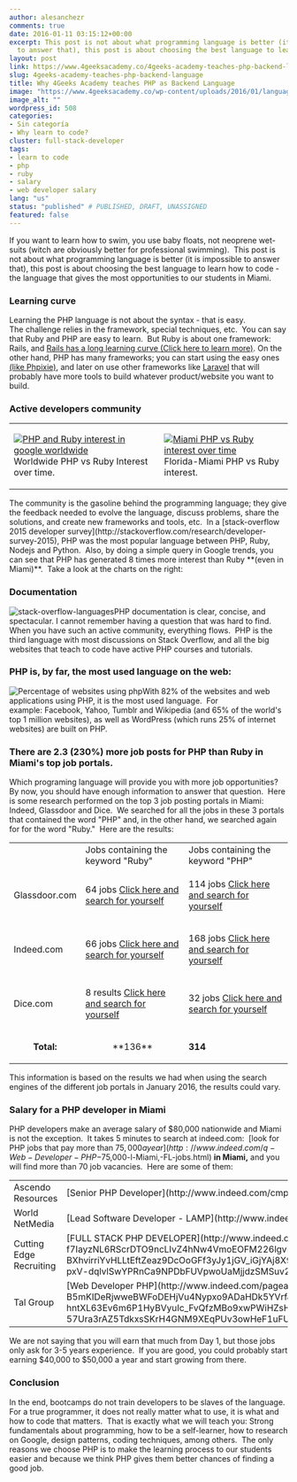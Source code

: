```yaml
---
author: alesanchezr
comments: true
date: 2016-01-11 03:15:12+00:00
excerpt: This post is not about what programming language is better (it's impossible
  to answer that), this post is about choosing the best language to learn how to code.
layout: post
link: https://www.4geeksacademy.co/4geeks-academy-teaches-php-backend-language/
slug: 4geeks-academy-teaches-php-backend-language
title: Why 4Geeks Academy teaches PHP as Backend Language
image: "https://www.4geeksacademy.co/wp-content/uploads/2016/01/language.jpeg"
image_alt: ""
wordpress_id: 508
categories:
- Sin categoría
- Why learn to code?
cluster: full-stack-developer
tags:
- learn to code
- php
- ruby
- salary
- web developer salary
lang: "us"
status: "published" # PUBLISHED, DRAFT, UNASSIGNED
featured: false
---
```


If you want to learn how to swim, you use baby floats, not neoprene wet-suits (witch are obviously better for professional swimming).  This post is not about what programming language is better (it is impossible to answer that), this post is about choosing the best language to learn how to code - the language that gives the most opportunities to our students in Miami.


### Learning curve


Learning the PHP language is not about the syntax - that is easy.  The challenge relies in the framework, special techniques, etc.  You can say that Ruby and PHP are easy to learn.  But Ruby is about one framework: Rails, and [Rails has a long learning curve (Click here to learn more)](https://www.codefellows.org/blog/this-is-why-learning-rails-is-hard). On the other hand, PHP has many frameworks; you can start using the easy ones [(like Phpixie)](https://phpixie.com/), and later on use other frameworks like [Laravel](https://laravel.com/) that will probably have more tools to build whatever product/website you want to build.


### Active developers community


<table class="table table-striped" >
<tbody >
<tr >

<td >

[![PHP and Ruby interest in google worldwide](https://storage.googleapis.com/4geeks-academy-website/blog/2016/01/Screen-Shot-2016-01-10-at-6.49.23-PM-1.png)](https://storage.googleapis.com/4geeks-academy-website/blog/2016/01/Screen-Shot-2016-01-10-at-6.49.23-PM-1.png) Worldwide PHP vs Ruby Interest over time.
</td>

<td >

[![Miami PHP vs Ruby interest over time](https://storage.googleapis.com/4geeks-academy-website/blog/2016/01/Screen-Shot-2016-01-10-at-6.54.45-PM-1.png)](https://storage.googleapis.com/4geeks-academy-website/blog/2016/01/Screen-Shot-2016-01-10-at-6.54.45-PM-1.png) Florida-Miami PHP vs Ruby interest.
</td>
</tr>
</tbody>
</table>
The community is the gasoline behind the programming language; they give the feedback needed to evolve the language, discuss problems, share the solutions, and create new frameworks and tools, etc.  In a [stack-overflow 2015 developer survey](http://stackoverflow.com/research/developer-survey-2015), PHP was the most popular language between PHP, Ruby, Nodejs and Python.  Also, by doing a simple query in Google trends, you can see that PHP has generated 8 times more interest than Ruby **(even in Miami)**.  Take a look at the charts on the right:


### Documentation


![stack-overflow-languages](https://storage.googleapis.com/4geeks-academy-website/blog/2016/01/stack-overflow-languages-2.png)PHP documentation is clear, concise, and spectacular. I cannot remember having a question that was hard to find.  When you have such an active community, everything flows.  PHP is the third language with most discussions on Stack Overflow, and all the big websites that teach to code have active PHP courses and tutorials.


### PHP is, by far, the most used language on the web:


![Percentage of websites using php](https://storage.googleapis.com/4geeks-academy-website/blog/2016/01/Screen-Shot-2016-01-10-at-7.37.48-PM-2.png)With 82% of the websites and web applications using PHP, it is the most used language.  For example: Facebook, Yahoo, Tumblr and Wikipedia (and 65% of the world's top 1 million websites), as well as WordPress (which runs 25% of internet websites) are built on PHP.




### There are 2.3 (230%) more job posts for PHP than Ruby in Miami's top job portals.


Which programing language will provide you with more job opportunities?  By now, you should have enough information to answer that question.  Here is some research performed on the top 3 job posting portals in Miami: Indeed, Glassdoor and Dice.  We searched for all the jobs in these 3 portals that contained the word "PHP" and, in the other hand, we searched again for for the word "Ruby."  Here are the results:
<table class="table table-striped" >
<tbody >
<tr >

<td >
</td>

<td >Jobs containing the keyword "Ruby"
</td>

<td >Jobs containing the keyword "PHP"
</td>
</tr>
<tr >

<td >


Glassdoor.com



</td>

<td >


64 jobs
[Click here and search for yourself](https://www.glassdoor.ca/Job/miami-ruby-jobs-SRCH_IL.0,5_IC1154170_KE6,10.htm)



</td>

<td >


114 jobs
[Click here and search for yourself](https://www.glassdoor.ca/Job/miami-php-jobs-SRCH_IL.0,5_IC1154170_KO6,9.htm)



</td>
</tr>
<tr >

<td >


Indeed.com



</td>

<td >


66 jobs
[Click here and search for yourself](http://www.indeed.com/jobs?q=Ruby&l=Miami%2C+FL)



</td>

<td >


168 jobs
[Click here and search for yourself](http://www.indeed.com/jobs?q=PHP&l=Miami%2C+FL)



</td>
</tr>
<tr >

<td >


Dice.com



</td>

<td >


8 results
[Click here and search for yourself](https://www.dice.com/jobs?q=ruby&l=Miami&searchid=1136671588756)



</td>

<td >


32 jobs
[Click here and search for yourself](https://www.dice.com/jobs?q=php&l=Miami&searchid=9729181635194)



</td>
</tr>
<tr >

<td style="text-align: center;" >


**Total:**



</td>

<td style="text-align: center;" >**136**
</td>

<td >


**314**



</td>
</tr>
</tbody>
</table>
This information is based on the results we had when using the search engines of the different job portals in January 2016, the results could vary.


### Salary for a PHP developer in Miami


PHP developers make an average salary of $80,000 nationwide and Miami is not the exception.  It takes 5 minutes to search at indeed.com:  [look for PHP jobs that pay more than $75,000 a year](http://www.indeed.com/q-Web-Developer-PHP-$75,000-l-Miami,-FL-jobs.html) **in Miami,** and you will find more than 70 job vacancies.  Here are some of them:
<table class="table table-striped" >
<tbody >
<tr >

<td >Ascendo Resources
</td>

<td >[Senior PHP Developer](http://www.indeed.com/cmp/Ascendo-Resources/jobs/Senior-PHP-Developer-3bbcde11b7f47ea0?r=1)
</td>

<td >$100,000 a year
</td>
</tr>
<tr >

<td >World NetMedia
</td>

<td >[Lead Software Developer - LAMP](http://www.indeed.com/rc/clk?jk=ce19d277c156a3d4)
</td>

<td >$100,000 a year
</td>
</tr>
<tr >

<td >Cutting Edge Recruiting
</td>

<td >[FULL STACK PHP DEVELOPER](http://www.indeed.com/pagead/clk?mo=r&ad=-6NYlbfkN0DUnwefsF7K5sI9KMOiuTab93Tl5aV87o5poBYEvjEbgIqlL4VjFWz5O4bJmyHdj-IjLD2PGVIsu0emvbicVdi0mPULCCrb6XYGFE-rRk22MtwgwsA0MgdqGnP4Y_uP6IwDgMAbjFB57dI7EGvF27kwvORKrpdxmLa_J6Wh47ripbm75EK_zA0HgAFrxy36umE-f7IayzNL6RScrDTO9ncLIvZ4hNw4VmoEOFM226lgvKRd4gzidhSUvk5M3XfQc4GNoMUmMWnFPqXCFjL9yKjDGtNTj8eJnkv9zeJIl3-SAfccsZSmcc3fw7FUBEJtfYYHjPJ2ce120_LtkWSKoxsetAINNSobVPzFIu3tcTa0l8nSFG5CRIYhb4dFNkzKGIAY4-PB-SMXWvOUsS8cBkWQ98e4gZHXMAW3uk-BXhvirriYvHLLtEftZeaz9DcOoGFf3yJy1jGV_iGjYAj8X9D4GaiSOJDgsaD7f8UvlUnZfBPgD7FADSMVT8LAo5oFKQ8I7e3xeFQj_KM4pOWpdHZndISkmy6tt3ihngqk7JDmeSGFUwKhu0fkQ6Z2tIg_BJbCOstRQG8tXrcx2QQYFlR1v9pLF2weivvw6JJAcx-KFzO6ZgW15WX8oCbyjZgVlV5u7KkwrnBzEhBBTifkCQhujqamgTl-Vil4sAgxoisM_EAtFWvvNk9n1dEk1LBUCD8HL4nYOlr_fd55Ut-pxV-dqlvlSwYPRnCa9NPDbFUVpwoUaMjjdzSMSuv2imacd0VUdEcuB3Np9SVUGLPWKVUi1xPptKp6lE41ybrGSM9vcEiNqjKrbxeqc2l7SwqE2O4=&p=4&sk=9a6ab4c649a730e8&fvj=0)
</td>

<td >$85,000 - $120,000 a year
</td>
</tr>
<tr >

<td >Tal Group
</td>

<td >[Web Developer PHP](http://www.indeed.com/pagead/clk?mo=r&ad=-6NYlbfkN0DUnwefsF7K5sI9KMOiuTab93Tl5aV87o5poBYEvjEbgIqlL4VjFWz5O4bJmyHdj-KO9erzvIxvlVA9f2oDebmhawH3uo0bb15lxQhEYo4URKiHyAhVqgW20PmNMiLg3jwAiNnsC-t8J5hx8R4xoiZgfBqRErX-B5mKIDeRjwweBWFoDEHjVu4Nypxo9ADaHDk5YVrfJKoz1ZyNFxUMTfTGoHT38q60fg34Div5G_L3gaC1s8rkh7UeeB3-fWGFfiLhWK_4EomEIcL1Rh8rTdSTaEDtPJQ4KspiAlENT_P4V02GqXZDbEYK6olYtuVYxT-hntXL63Ev6m6P1HyBVyuIc_FvQfzMBo9xwPWiHZsHBeAtCIgJTKP1AkWFH3jEyR33qQzGkVtDkP4QWVBMYVPKw0qX19TVobc5X5wkkFG0Za_V_tDbeHSJ2R74T1wnj323HHvOut9iNQDYoAuUy6HKDkTwN_8DwiznEEjDuZuyCwz9dduREDXxtJjyH7YzUiOQEAaAlFIXlvrmQK6VuwF0B1jbCnfaWSyldUH4n7gSYjboitsJePsotyZhaaHQ8yILuc4H85_uq74QO0tno2qnmO788kmUMp4E2-57Ura3rAZ5TdkxsSKrH4GNM9XEqPUv3owHeF1uFUYtWLlLQL6XZo4nhne3jTdn_pxmbhGUYmkIxNZKRelU6hUVqvzxFG5slkzvsTYydSdEwhV5fl8yTu55psWFckpi_Sqd3sKj1jXGPVVLwvSwfhofyb9b1Uxe9UE_F0-NBs6C6uy4BvIqfJV6pJGODUB1IuMZfWDseWG8Z_WdJBwZ0Q8WhSVNsfE=&p=2&sk=4ce7d012be8f6dbf&fvj=0)
</td>

<td >$80,000 a year
</td>
</tr>
</tbody>
</table>
We are not saying that you will earn that much from Day 1, but those jobs only ask for 3-5 years experience.  If you are good, you could probably start earning $40,000 to $50,000 a year and start growing from there.


### Conclusion


In the end, bootcamps do not train developers to be slaves of the language.  For a true programmer, it does not really matter what to use, it is what and how to code that matters.  That is exactly what we will teach you: Strong fundamentals about programming, how to be a self-learner, how to research on Google, design patterns, coding techniques, among others.  The only reasons we choose PHP is to make the learning process to our students easier and because we think PHP gives them better chances of finding a good job.
